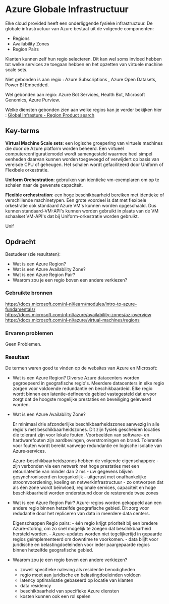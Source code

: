 # Azure Globale Infrastructuur
Elke cloud provided heeft een onderliggende fysieke infrastructuur. De globale infrastructuur van Azure bestaat uit de volgende componenten:
-   Regions
-   Availability Zones
-   Region Pairs

Klanten kunnen zelf hun regio selecteren. Dit kan wel soms invloed hebben tot welke services ze toegaan hebben en het opzetten van virtuele machine scale sets.

Niet gebonden is aan regio : Azure Subscriptions , Azure Open Datasets, Power BI Embedded.  

Wel gebonden aan regio: Azure Bot Services, Health Bot, Microsoft Genomics, Azure Purview.

Welke diensten gebonden zien aan welke regios kan je verder bekijken hier : [Global Infrasture - Region Product search](https://azure.microsoft.com/en-us/global-infrastructure/services/?products=all)  

## Key-terms
**Virtual Machine Scale sets**: een logische groepering van virtuele machines die door de Azure platform worden beheerd. Een virtueel computerconfiguratiemodel wordt samengesteld waarmee heel simpel eenheden daarvan kunnen worden toegevoegd of verwijdert op basis van vereisde CPU of geheugen. Het schalen wordt gefaciliteerd door Uniform of Flexibele orkestratie.

**Uniform Orchestration**: gebruiken van identieke vm-exemplaren om op te schalen naar de gewenste capaciteit.

**Flexible orchestration**: een hoge beschikbaarheid bereiken met identieke of verschillende machinetypen. Een grote voordeel is dat met flexibele orkestratie ook standaard Azure VM's kunnen worden opgeschaald. Dus kunnen standaard-VM-API's kunnen worden gebruikt in plaats van de VM schaalset VM-API's dat bij Uniform-orkestratie worden gebruikt.


Unif
## Opdracht
Bestudeer (zie resultaten):
-	Wat is een Azure Region?
-	Wat is een Azure Availability Zone?
-	Wat is een Azure Region Pair?
-	Waarom zou je een regio boven een andere verkiezen?


### Gebruikte bronnen
https://docs.microsoft.com/nl-nl/learn/modules/intro-to-azure-fundamentals/  
https://docs.microsoft.com/nl-nl/azure/availability-zones/az-overview  
https://docs.microsoft.com/nl-nl/azure/virtual-machines/regions  

### Ervaren problemen
Geen Problemen. 

### Resultaat
De termen waren goed te vinden op de websites van Azure en Microsoft:

-   Wat is een Azure Region?
    Diverse Azure datacenters worden gegroepeerd in geografische regio's. Meerdere datacenters in elke regio zorgen voor voldoende redundantie en beschikbaardeid.
    Elke regio wordt binnen een latentie-defineerde gebied vastegesteld dat ervoor zorgt dat de hoogste mogelijke prestaties en beveiliging geleveerd worden.

-   Wat is een Azure Availability Zone?

    Er minimaal drie afzonderlijke beschikbaarheidszones aanwezig in alle regio's met beschikbaarheidszones. 
    Dit zijn fysiek gescheiden locaties die tolerant zijn voor lokale fouten. Voorbeelden van software- en hardwarefouten zijn aardbevingen, overstromingen en brand. Tolerantie voor fouten wordt bereikt vanwege redundantie en logische isolatie van Azure-services. 

    Azure-beschikbaarheidszones hebben de volgende eigenschappen:
        -   zijn verbonden via een netwerk met hoge prestaties met een retourlatentie van minder dan 2 ms
        -   uw gegevens blijven gesynchroniseerd en toegankelijk
        -   uitgerust met onafhankelijke stroomvoorziening, koeling en netwerkinfrastructuur
        -   zo ontworpen dat als één zone wordt beïnvloed, regionale services, capaciteit en hoge beschikbaarheid worden ondersteund door de resterende twee zones

-   Wat is een Azure Region Pair?
    Azure-regios worden gekoppeld aan een andere regio binnen hetzelfde geografische gebied. Dit zorg voor redudantie door het repliceren van data in meerdere data centers.
    
    Eigenschappen Regio pairs:
        -   één regio krijgt prioriteit bij een bredere Azure-storing, om zo snel mogelijk te zoegen dat beschikbaarheid hersteld worden.
        -   Azure-updates worden niet tegelijkertijd in gepaarde regios geimplementeerd om downtime te voorkomen.
        -   data blijft voor juridische en belastingdoeleinden voor ieder paargepaarde regios binnen hetzelfde geografische gebied.

-   Waarom zou je een regio boven een andere verkiezen?  
    -   zowell specifieke naleving als residentie benodigheden
    -   regio moet aan juridische en belastingdoeleinden voldoen
    -   latency optimalisatie gebaseerd op locatie van klanten
    -   data residency
    -   beschikbaarheid van specifieke Azure diensten
    -   kosten kunnen ook een rol spelen
